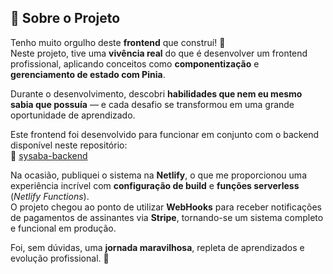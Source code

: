 ## 🎨 Sobre o Projeto

Tenho muito orgulho deste **frontend** que construí! 💚  
Neste projeto, tive uma **vivência real** do que é desenvolver um frontend profissional, aplicando conceitos como **componentização** e **gerenciamento de estado com Pinia**.  

Durante o desenvolvimento, descobri **habilidades que nem eu mesmo sabia que possuía** — e cada desafio se transformou em uma grande oportunidade de aprendizado.  

Este frontend foi desenvolvido para funcionar em conjunto com o backend disponível neste repositório:  
🔗 [sysaba-backend](https://github.com/msousacode/sysaba-backend)

Na ocasião, publiquei o sistema na **Netlify**, o que me proporcionou uma experiência incrível com **configuração de build** e **funções serverless** (*Netlify Functions*).  
O projeto chegou ao ponto de utilizar **WebHooks** para receber notificações de pagamentos de assinantes via **Stripe**, tornando-se um sistema completo e funcional em produção.  

Foi, sem dúvidas, uma **jornada maravilhosa**, repleta de aprendizados e evolução profissional. 🚀
